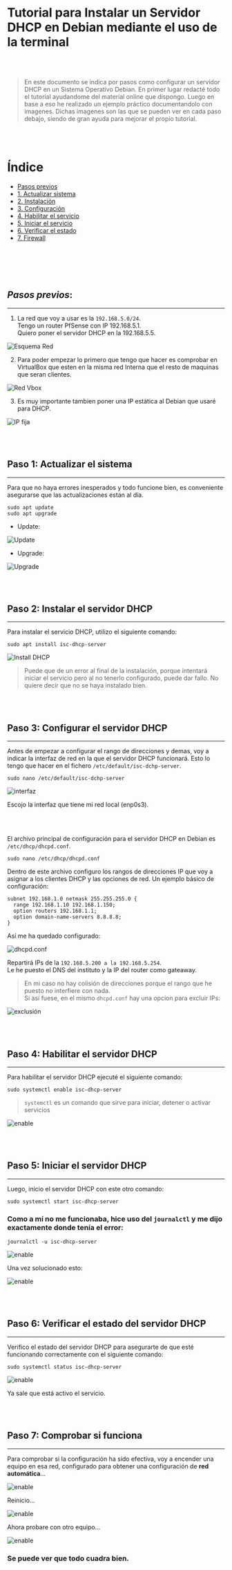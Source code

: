 # Tutorial para Instalar un Servidor DHCP en Debian mediante el uso de la terminal
<br><br>

>En este documento se indica por pasos como configurar un servidor DHCP en un Sistema Operativo Debian. En primer lugar redacté todo el tutorial ayudandome del material online que dispongo. Luego en base a eso he realizado un ejemplo práctico documentandolo con imagenes. Dichas imagenes son las que se pueden ver en cada paso debajo, siendo de gran ayuda para mejorar el propio tutorial.

<br><br>

# Índice
* [Pasos previos](#pasos-previos)
* [1. Actualizar sistema](#paso-1-actualizar-el-sistema)
* [2. Instalación](#paso-2-instalar-el-servidor-dhcp)
* [3. Configuración](#paso-3-configurar-el-servidor-dhcp)
* [4. Habilitar el servicio](#paso-4-habilitar-el-servidor-dhcp)
* [5. Iniciar el servicio](#paso-5-iniciar-el-servidor-dhcp)
* [6. Verificar el estado](#paso-6-verificar-el-estado-del-servidor-dhcp)
* [7. Firewall](#paso-7-configurar-tu-enrutador-o-firewall)

<br><br>
<br><br>

## _Pasos previos_:
---
1. La red que voy a usar es la `192.168.5.0/24`.  
Tengo un router PfSense con IP 192.168.5.1.  
Quiero poner el servidor DHCP en la 192.168.5.5.

![Esquema Red](img/deb0.PNG)

2. Para poder empezar lo primero que tengo que hacer es comprobar en VirtualBox que esten en la misma red Interna que el resto de maquinas que seran clientes.

![Red Vbox](img/deb1.PNG)


3. Es muy importante tambien poner una IP estática al Debian que usaré para DHCP.

![IP fija](img/deb2.PNG)

<br><br>

## **Paso 1: Actualizar el sistema**
---
Para que no haya errores inesperados y todo funcione bien, es conveniente asegurarse que las actualizaciones estan al día.
```
sudo apt update
sudo apt upgrade
```
* Update:

![Update](img/deb3.PNG)

* Upgrade:

![Upgrade](img/deb4.PNG)

<br><br>

## **Paso 2: Instalar el servidor DHCP**
---
Para instalar el servicio DHCP, utilizo el siguiente comando:

```
sudo apt install isc-dhcp-server
```

![Install DHCP](img/deb5.PNG)

 >Puede que de un error al final de la instalación, porque intentará iniciar el servicio pero al no tenerlo configurado, puede dar fallo. No quiere decir que no se haya instalado bien.

<br><br>

## **Paso 3: Configurar el servidor DHCP**
---
Antes de empezar a configurar el rango de direcciones y demas, voy a indicar la interfaz de red en la que el servidor DHCP funcionará. Esto lo tengo que hacer en el fichero `/etc/default/isc-dchp-server`.
```
sudo nano /etc/default/isc-dchp-server
```
![interfaz](img/deb6.PNG)

Escojo la interfaz que tiene mi red local (enp0s3). 

<br><br>

El archivo principal de configuración para el servidor DHCP en Debian es `/etc/dhcp/dhcpd.conf`.

```
sudo nano /etc/dhcp/dhcpd.conf
```
Dentro de este archivo configuro los rangos de direcciones IP que voy a asignar a los clientes DHCP y las opciones de red. Un ejemplo básico de configuración:

```
subnet 192.168.1.0 netmask 255.255.255.0 {
  range 192.168.1.10 192.168.1.150;
  option routers 192.168.1.1;
  option domain-name-servers 8.8.8.8;
}
```
Así me ha quedado configurado:

![dhcpd.conf](img/deb7.PNG)

Repartirá IPs de la `192.168.5.200 a la 192.168.5.254`.  
Le he puesto el DNS del instituto y la IP del router como gateaway.

>En mi caso no hay colisión de direcciones porque el rango que he puesto no interfiere con nada.  
Si así fuese, en el mismo `dhcpd.conf` hay una opcion para excluir IPs:

![exclusión](img/deb8.PNG)

<br><br>

## **Paso 4: Habilitar el servidor DHCP**
---
Para habilitar el servidor DHCP ejecuté el siguiente comando:

```
sudo systemctl enable isc-dhcp-server
```

>`systemctl` es un comando que sirve para iniciar, detener o activar servicios

![enable](img/deb9.PNG)

<br><br>

## **Paso 5: Iniciar el servidor DHCP**
---
Luego, inicio el servidor DHCP con este otro comando:

```
sudo systemctl start isc-dhcp-server
```

### Como a mí no me funcionaba, hice uso del `journalctl` y me dijo exactamente donde tenía el error:

```
journalctl -u isc-dhcp-server
```
![enable](img/deb12.PNG)

Una vez solucionado esto:

![enable](img/deb10.PNG)

<br><br>

## **Paso 6: Verificar el estado del servidor DHCP**
---
Verifico el estado del servidor DHCP para asegurarte de que esté funcionando correctamente con el siguiente comando:

```
sudo systemctl status isc-dhcp-server
```

![enable](img/deb11.PNG)

Ya sale que está activo el servicio.

<br><br>

## **Paso 7: Comprobar si funciona**
---
Para comprobar si la configuración ha sido efectiva, voy a encender una equipo en esa red, configurado para obtener una configuración de **red automática**...

![enable](img/deb13.PNG) 

Reinicio...

![enable](img/deb14.PNG)


Ahora probare con otro equipo...

![enable](img/deb15.PNG)

### Se puede ver que todo cuadra bien.